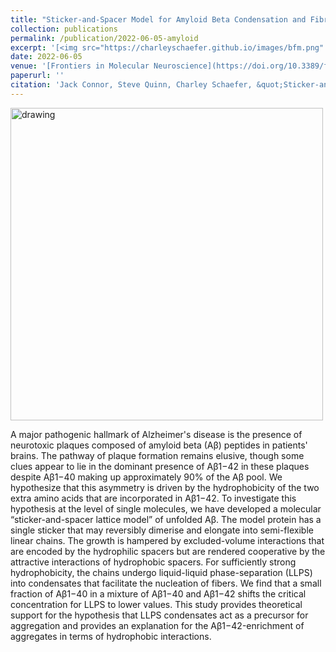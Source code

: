 ```yaml
---
title: "Sticker-and-Spacer Model for Amyloid Beta Condensation and Fibrillation"
collection: publications
permalink: /publication/2022-06-05-amyloid
excerpt: '[<img src="https://charleyschaefer.github.io/images/bfm.png" alt="drawing" width="500"/>](https://doi.org/10.1101/2022.06.04.494837) <br/>  Amyloid-Beta Aggregation'
date: 2022-06-05
venue: '[Frontiers in Molecular Neuroscience](https://doi.org/10.3389/fnmol.2022.962526)'
paperurl: ''
citation: 'Jack Connor, Steve Quinn, Charley Schaefer, &quot;Sticker-and-Linker Model for Amyloid Beta Condensation and Fibrillation.&quot; <i>Frontiers in Molecular Neuroscience.</i> 15, 962526 (2022)'
---
```



[<img src="https://charleyschaefer.github.io/images/bfm.png" alt="drawing" width="500"/>](https://arxiv.org/abs/2112.01965)

A major pathogenic hallmark of Alzheimer's disease is the presence of neurotoxic plaques composed of amyloid beta (Aβ) peptides in patients' brains. The pathway of plaque formation remains elusive, though some clues appear to lie in the dominant presence of Aβ1−42 in these plaques despite Aβ1−40 making up approximately 90% of the Aβ pool. We hypothesize that this asymmetry is driven by the hydrophobicity of the two extra amino acids that are incorporated in Aβ1−42. To investigate this hypothesis at the level of single molecules, we have developed a molecular “sticker-and-spacer lattice model” of unfolded Aβ. The model protein has a single sticker that may reversibly dimerise and elongate into semi-flexible linear chains. The growth is hampered by excluded-volume interactions that are encoded by the hydrophilic spacers but are rendered cooperative by the attractive interactions of hydrophobic spacers. For sufficiently strong hydrophobicity, the chains undergo liquid-liquid phase-separation (LLPS) into condensates that facilitate the nucleation of fibers. We find that a small fraction of Aβ1−40 in a mixture of Aβ1−40 and Aβ1−42 shifts the critical concentration for LLPS to lower values. This study provides theoretical support for the hypothesis that LLPS condensates act as a precursor for aggregation and provides an explanation for the Aβ1−42-enrichment of aggregates in terms of hydrophobic interactions.


